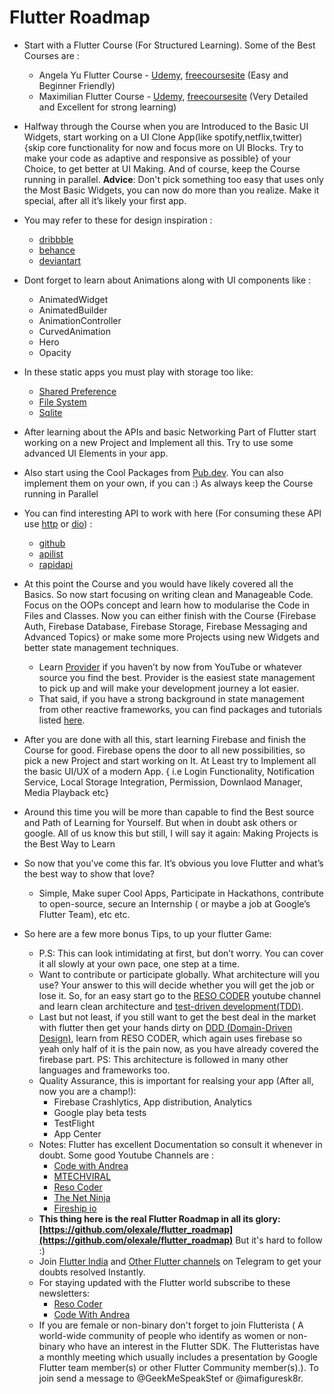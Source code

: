 # Flutter Roadmap

- Start with a Flutter Course (For Structured Learning). Some of the Best Courses are :
  - Angela Yu Flutter Course - [Udemy](https://www.udemy.com/course/flutter-bootcamp-with-dart/), [freecoursesite](https://freecoursesite.com/the-complete-flutter-development-bootcamp-with-dart/) (Easy and Beginner Friendly)
  - Maximilian Flutter Course - [Udemy](https://www.udemy.com/course/learn-flutter-dart-to-build-ios-android-apps/), [freecoursesite](https://freecoursesite.com/learn-flutter-dart-to-build-ios-android-apps-1/) (Very Detailed and Excellent for strong learning)
- Halfway through the Course when you are Introduced to the Basic UI Widgets, start working on a UI Clone App(like spotify,netflix,twitter) {skip core functionality for now and focus more on UI Blocks. Try to make your code as adaptive and responsive as possible} of your Choice, to get better at UI Making. And of course, keep the Course running in parallel.
  **Advice**: Don't pick something too easy that uses only the Most Basic Widgets, you can now do more than you realize. Make it special, after all it’s likely your first app.
- You may refer to these for design inspiration :
  - [dribbble](https://dribbble.com/)
  - [behance](https://www.behance.net/)
  - [deviantart](https://www.deviantart.com/)
- Dont forget to learn about Animations along with UI components like :
  - AnimatedWidget
  - AnimatedBuilder
  - AnimationController
  - CurvedAnimation
  - Hero
  - Opacity
- In these static apps you must play with storage too like:
   - [Shared Preference](https://pub.dev/packages/shared_preferences)
   - [File System](https://flutter.dev/docs/cookbook/persistence/reading-writing-files)
   - [Sqlite](https://flutter.dev/docs/cookbook/persistence/sqlite)
- After learning about the APIs and basic Networking Part of Flutter start working on a new Project and Implement all this. Try to use some advanced UI Elements in your app.
- Also start using the Cool Packages from [Pub.dev](http://pub.dev). You can also implement them on your
  own, if you can :) As always keep the Course running in Parallel
- You can find interesting API to work with here (For consuming these API use [http](https://pub.dev/packages/http) or [dio](https://pub.dev/packages/http)) :
  - [github](https://github.com/public-apis/public-apis)
  - [apilist](https://apilist.fun/)
  - [rapidapi](https://rapidapi.com/collection/list-of-free-apis)
 
- At this point the Course and you would have likely covered all the Basics. So now start focusing on writing clean and Manageable Code. Focus on the OOPs concept and learn how to modularise the Code in Files and Classes. Now you can either finish with the Course {Firebase Auth, Firebase Database, Firebase Storage, Firebase Messaging and Advanced Topics} or make some more Projects using new Widgets and better state management techniques.
  - Learn [Provider](https://flutter.dev/docs/development/data-and-backend/state-mgmt/simple) if you haven’t by now from YouTube or whatever source you find the best. Provider is the easiest state management to pick up and will make your development journey a lot easier.
  - That said, if you have a strong background in state management from other reactive frameworks, you can find packages and tutorials listed [here](https://flutter.dev/docs/development/data-and-backend/state-mgmt/options).
- After you are done with all this, start learning Firebase and finish the Course for good. Firebase opens the door to all new possibilities, so pick a new Project and start working on It. At Least try to Implement all the basic UI/UX of a modern App. { i.e Login Functionality, Notification Service, Local Storage Integration, Permission, Downlaod Manager, Media Playback etc}
- Around this time you will be more than capable to find the Best source and Path of Learning for Yourself. But when in doubt ask others or google. All of us know this but still, I will say it again: Making Projects is the Best Way to Learn
- So now that you’ve come this far. It’s obvious you love Flutter and what’s the best way to show that love?
  - Simple, Make super Cool Apps, Participate in Hackathons, contribute to open-source, secure an Internship ( or maybe a job at Google’s Flutter Team), etc etc.
- So here are a few more bonus Tips, to up your flutter Game:
  - P.S: This can look intimidating at first, but don’t worry. You can cover it all slowly at your own pace, one step at a time.
  - Want to contribute or participate globally. What architecture will you use? Your answer to this will decide whether you will get the job or lose it. So, for an easy start go to the [RESO CODER](https://www.youtube.com/c/ResoCoder) youtube channel and learn clean architecture and [test-driven development(TDD)](https://www.youtube.com/playlist?list=PLB6lc7nQ1n4iYGE_khpXRdJkJEp9WOech).
  - Last but not least, if you still want to get the best deal in the market with flutter then get your hands dirty on [DDD (Domain-Driven Design)](https://www.youtube.com/playlist?list=PLB6lc7nQ1n4iS5p-IezFFgqP6YvAJy84U), learn from RESO CODER, which again uses firebase so yeah only half of it is the pain now, as you have already covered the firebase part. PS: This architecture is followed in many other languages and frameworks too.
  - Quality Assurance, this is important for realsing your app (After all, now you are a champ!):
    - Firebase Crashlytics, App distribution, Analytics
    - Google play beta tests
    - TestFlight
    - App Center
  - Notes: Flutter has excellent Documentation so consult it whenever in doubt. Some good Youtube Channels are :
    - [Code with Andrea](https://www.youtube.com/channel/UCrTnsT4OYZ53l0QGKqLeD5Q)
    - [MTECHVIRAL](https://www.youtube.com/channel/UCFTM1FGjZSkoSPDZgtbp7hA)
    - [Reso Coder](https://www.youtube.com/c/ResoCoder)
    - [The Net Ninja](https://www.youtube.com/channel/UCW5YeuERMmlnqo4oq8vwUpg)
    - [Fireship io](https://www.youtube.com/channel/UCsBjURrPoezykLs9EqgamOA)
  - **This thing here is the real Flutter Roadmap in all its glory: [https://github.com/olexale/flutter_roadmap](https://github.com/olexale/flutter_roadmap)** But it's hard to follow :)
  - Join [Flutter India](https://t.me/FlutterIndia) and [Other Flutter channels](https://t.me/dartlang_group) on Telegram to get your doubts resolved Instantly.
  - For staying updated with the Flutter world subscribe to these newsletters:
    - [Reso Coder](https://resocoder.com/)
    - [Code With Andrea](https://codewithandrea.com/newsletter/)
  - If you are female or non-binary don't forget to join Flutterista ( A world-wide community of people who identify as women or non-binary who have an interest in the Flutter SDK. The Flutteristas have a monthly meeting which usually includes a presentation by Google Flutter team member(s) or other Flutter Community member(s).). To join send a message to @GeekMeSpeakStef or @imafiguresk8r.

